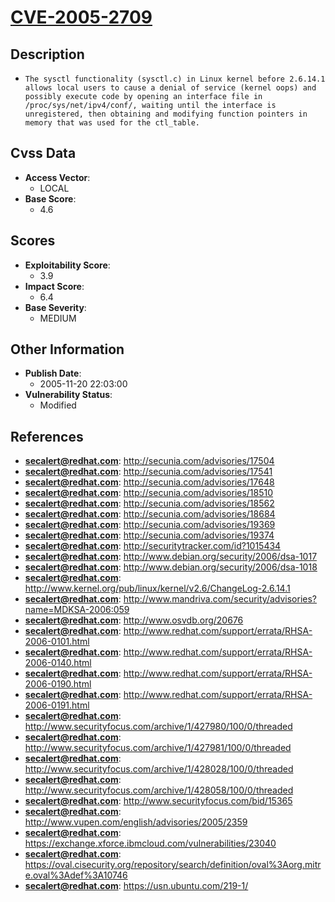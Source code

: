 
# [CVE-2005-2709](https://cve.mitre.org/cgi-bin/cvename.cgi?name=CVE-2005-2709)

## Description

- `The sysctl functionality (sysctl.c) in Linux kernel before 2.6.14.1 allows local users to cause a denial of service (kernel oops) and possibly execute code by opening an interface file in /proc/sys/net/ipv4/conf/, waiting until the interface is unregistered, then obtaining and modifying function pointers in memory that was used for the ctl_table.`

## Cvss Data

- **Access Vector**:
  - LOCAL
- **Base Score**:
  - 4.6

## Scores

- **Exploitability Score**:
  - 3.9
- **Impact Score**:
  - 6.4
- **Base Severity**:
  - MEDIUM

## Other Information

- **Publish Date**:
  - 2005-11-20 22:03:00
- **Vulnerability Status**:
  - Modified

## References

- **secalert@redhat.com**: http://secunia.com/advisories/17504
- **secalert@redhat.com**: http://secunia.com/advisories/17541
- **secalert@redhat.com**: http://secunia.com/advisories/17648
- **secalert@redhat.com**: http://secunia.com/advisories/18510
- **secalert@redhat.com**: http://secunia.com/advisories/18562
- **secalert@redhat.com**: http://secunia.com/advisories/18684
- **secalert@redhat.com**: http://secunia.com/advisories/19369
- **secalert@redhat.com**: http://secunia.com/advisories/19374
- **secalert@redhat.com**: http://securitytracker.com/id?1015434
- **secalert@redhat.com**: http://www.debian.org/security/2006/dsa-1017
- **secalert@redhat.com**: http://www.debian.org/security/2006/dsa-1018
- **secalert@redhat.com**: http://www.kernel.org/pub/linux/kernel/v2.6/ChangeLog-2.6.14.1
- **secalert@redhat.com**: http://www.mandriva.com/security/advisories?name=MDKSA-2006:059
- **secalert@redhat.com**: http://www.osvdb.org/20676
- **secalert@redhat.com**: http://www.redhat.com/support/errata/RHSA-2006-0101.html
- **secalert@redhat.com**: http://www.redhat.com/support/errata/RHSA-2006-0140.html
- **secalert@redhat.com**: http://www.redhat.com/support/errata/RHSA-2006-0190.html
- **secalert@redhat.com**: http://www.redhat.com/support/errata/RHSA-2006-0191.html
- **secalert@redhat.com**: http://www.securityfocus.com/archive/1/427980/100/0/threaded
- **secalert@redhat.com**: http://www.securityfocus.com/archive/1/427981/100/0/threaded
- **secalert@redhat.com**: http://www.securityfocus.com/archive/1/428028/100/0/threaded
- **secalert@redhat.com**: http://www.securityfocus.com/archive/1/428058/100/0/threaded
- **secalert@redhat.com**: http://www.securityfocus.com/bid/15365
- **secalert@redhat.com**: http://www.vupen.com/english/advisories/2005/2359
- **secalert@redhat.com**: https://exchange.xforce.ibmcloud.com/vulnerabilities/23040
- **secalert@redhat.com**: https://oval.cisecurity.org/repository/search/definition/oval%3Aorg.mitre.oval%3Adef%3A10746
- **secalert@redhat.com**: https://usn.ubuntu.com/219-1/
